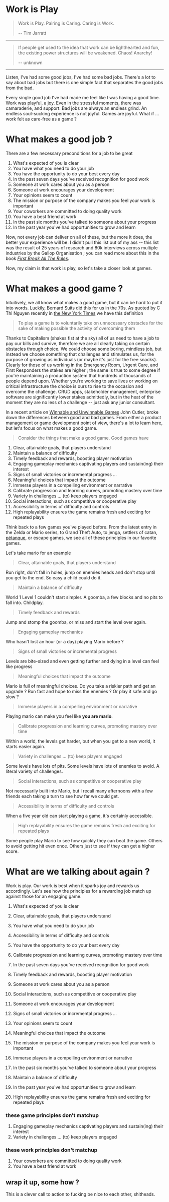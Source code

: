 # Work is Play

> Work is Play.
> Pairing is Caring.
> Caring is Work.
> 
> -- Tim Jarratt

----------

> If people get used to the idea that work can be lighthearted and fun, the existing power structures will be weakened. Chaos! Anarchy!
>
> -- unknown

----------

Listen, I've had some good jobs, I've had some bad jobs. There's a lot to say about bad jobs but there is one simple fact that separates the good jobs from the bad.

Every single good job I've had made me feel like I was having a good time. Work was playful, a joy. Even in the stressful moments, there was camaraderie, and support. Bad jobs are always an endless grind. An endless soul-sucking experience is not joyful. Games are joyful. What if ... work felt as care-free as a game ?

# What makes a good job ?

There are a few necessary preconditions for a job to be great

1. What's expected of you is clear
1. You have what you need to do your job
1. You have the opportunity to do your best every day
1. In the past seven days you've received recognition for good work
1. Someone at work cares about you as a person
1. Someone at work encourages your development
1. Your opinions seem to count
1. The mission or purpose of the company makes you feel your work is important
1. Your coworkers are committed to doing quality work
1. You have a best friend at work
1. In the past six months you've talked to someone about your progress
1. In the past year you've had opportunities to grow and learn

Now, not every job can deliver on all of these, but the more it does, the better your experience will be. I didn't pull this list out of my ass -- this list was the result of 25 years of research and 80k interviews across multiple industries by the Gallop Organisation ; you can read more about this in the book [_First Break All The Rules_](https://www.goodreads.com/book/show/50937.First_Break_All_the_Rules).

Now, my claim is that work is play, so let's take a closer look at games.

# What makes a good game ?

Intuitively, we all know what makes a good game, but it can be hard to put it into words. Luckily, Bernard Suits did this for us in the 70s. As quoted by C Thi Nguyen recently in [the New York Times](https://www.nytimes.com/2022/02/25/podcasts/transcript-ezra-klein-interviews-c-thi-nguyen.html) we have this definition

> To play a game is to voluntarily take on unnecessary obstacles for the sake of making possible the activity of overcoming them

Thanks to Capitalism (shakes fist at the sky) all of us need to have a job to pay our bills and survive, therefore we are all clearly taking on certain obstacles through choice. We could choose some boring, mindless job, but instead we choose something that challenges and stimulates us, for the purpose of growing as individuals (or maybe it's just for the free snacks). Clearly for those of us working in the Emergency Room, Urgent Care, and First Responders the stakes are higher ; the same is true to some degree if you're maintaining a production system that hundreds of thousands of people depend upon. Whether you're working to save lives or working on critical infrastructure the choice is ours to rise to the occasion and overcome the challenge. CRUD apps, stakeholder management, enterprise software are significantly lower stakes admittedly, but in the heat of the moment they are no less of a challenge -- just ask any junior consultant.

In a recent article on [Winnable and Unwinnable Games](https://cutlefish.substack.com/p/tbm-229-winnable-and-unwinnable-games) John Cutler, broke down the differences between good and bad games. From either a product management or game development point of view, there's a lot to learn here, but let's focus on what makes a good game.

> Consider the things that make a good game. Good games have 

1. Clear, attainable goals, that players understand
1. Maintain a balance of difficulty
1. Timely feedback and rewards, boosting player motivation
1. Engaging gameplay mechanics captivating players and sustain(ing) their interest
1. Signs of small victories or incremental progress ... 
1. Meaningful choices that impact the outcome
1. Immerse players in a compelling environment or narrative
1. Calibrate progression and learning curves, promoting mastery over time
1. Variety in challenges ... (to) keep players engaged
1. Social interactions, such as competitive or cooperative play
1. Accessibility in terms of difficulty and controls
1. High replayability ensures the game remains fresh and exciting for repeated plays

Think back to a few games you've played before. From the latest entry in the Zelda or Mario series, to Grand Theft Auto, to jenga, settlers of catan, [pétanque](https://en.wikipedia.org/wiki/P%C3%A9tanque), or escape games, we see all of these principles in our favorite games.

Let's take mario for an example

> Clear, attainable goals, that players understand

Run right, don't fall in holes, jump on enemies heads and don't stop until you get to the end. So easy a child could do it.

> Maintain a balance of difficulty

World 1 Level 1 couldn't start simpler. A goomba, a few blocks and no pits to fall into. Childplay.

> Timely feedback and rewards

Jump and stomp the goomba, or miss and start the level over again.

> Engaging gameplay mechanics

Who hasn't lost an hour (or a day) playing Mario before ?

> Signs of small victories or incremental progress

Levels are bite-sized and even getting further and dying in a level can feel like progress

> Meaningful choices that impact the outcome

Mario is full of meaningful choices. Do you take a riskier path and get an upgrade ? Run fast and hope to miss the enemies ? Or play it safe and go slow ?

> Immerse players in a compelling environment or narrative

Playing mario can make you feel like __you are mario__.

> Calibrate progression and learning curves, promoting mastery over time

Within a world, the levels get harder, but when you get to a new world, it starts easier again.

> Variety in challenges ... (to) keep players engaged

Some levels have lots of pits. Some levels have lots of enemies to avoid. A literal variety of challenges.

> Social interactions, such as competitive or cooperative play

Not necessarily built into Mario, but I recall many afternoons with a few friends each taking a turn to see how far we could get.

> Accessibility in terms of difficulty and controls

When a five year old can start playing a game, it's certainly accessible.

> High replayability ensures the game remains fresh and exciting for repeated plays

Some people play Mario to see how quickly they can beat the game. Others to avoid getting hit even once. Others just to see if they can get a higher score.

# What are we talking about again ?

Work is play. Our work is best when it sparks joy and rewards us accordingly. Let's see how the principles for a rewarding job match up against those for an engaging game.

1. What's expected of you is clear
1. Clear, attainable goals, that players understand

1. You have what you need to do your job
1. Accessibility in terms of difficulty and controls

1. You have the opportunity to do your best every day
1. Calibrate progression and learning curves, promoting mastery over time

1. In the past seven days you've received recognition for good work
1. Timely feedback and rewards, boosting player motivation

1. Someone at work cares about you as a person
1. Social interactions, such as competitive or cooperative play

1. Someone at work encourages your development
1. Signs of small victories or incremental progress ... 

1. Your opinions seem to count
1. Meaningful choices that impact the outcome

1. The mission or purpose of the company makes you feel your work is important
1. Immerse players in a compelling environment or narrative

1. In the past six months you've talked to someone about your progress
1. Maintain a balance of difficulty

1. In the past year you've had opportunities to grow and learn
1. High replayability ensures the game remains fresh and exciting for repeated plays

### these game principles don't matchup
1. Engaging gameplay mechanics captivating players and sustain(ing) their interest
1. Variety in challenges ... (to) keep players engaged

### these work principles don't matchup
1. Your coworkers are committed to doing quality work
1. You have a best friend at work

## wrap it up, some how ?

This is a clever call to action to fucking be nice to each other, shitheads.

